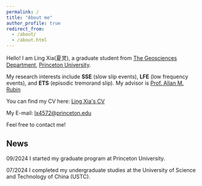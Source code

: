 ```yaml
---
permalink: /
title: "About me"
author_profile: true
redirect_from: 
  - /about/
  - /about.html
---
```


Hello! I am Ling Xia(夏灵), a graduate student from [The Geosciences Department](https://geosciences.princeton.edu/), [Princeton University](https://www.princeton.edu/).

My research interests include **SSE** (slow slip events), **LFE** (low frequency events), and **ETS** (episodic tremorand slip). 
My advisor is [Prof. Allan M. Rubin](https://geosciences.princeton.edu/people/allan-m-rubin)

You can find my CV here: [Ling Xia's CV](https://xialing2003.github.io/files/CV_Ling_Xia_Nov_2024.pdf)

My E-mail: lx4572@princeton.edu

Feel free to contact me!

## News

09/2024
I started my graduate program at Princeton University.

07/2024
I completed my undergraduate studies at the University of Science and Technology of China (USTC).
